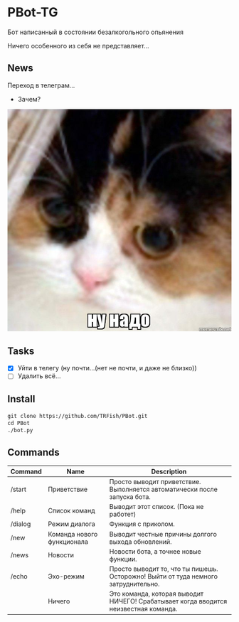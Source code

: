 # PBot-TG

Бот написанный в состоянии безалкогольного опьянения

Ничего особенного из себя не представляет...

## News

Переход в телеграм...

- Зачем?

![Надо](nado.jpg "Nado")

## Tasks

- [x] Уйти в телегу (ну почти...(нет не почти, и даже не близко))
- [ ] Удалить всё...

## Install

	git clone https://github.com/TRFish/PBot.git
	cd PBot
	./bot.py

## Commands

| Command | Name                       | Description                                                                          |
| ------- | -------------------------- | ------------------------------------------------------------------------------------ |
| /start  | Приветствие                | Просто выводит приветствие. Выполняется автоматически после запуска бота.            |
| /help   | Список команд              | Выводит этот список. (Пока не работет)                                               |
| /dialog | Режим диалога              | Функция с приколом.                                                                  |
| /new    | Команда нового функционала | Выводит честные причины долгого выхода обновлений.                                   |
| /news   | Новости                    | Новости бота, а точнее новые функции.                                                |
| /echo   | Эхо-режим                  | Просто выводит то, что ты пишешь. Осторожно! Выйти от туда немного затруднительно.   |
|         | Ничего                     | Это команда, которая выводит НИЧЕГО! Срабатывает когда вводится неизвестная команда. |
